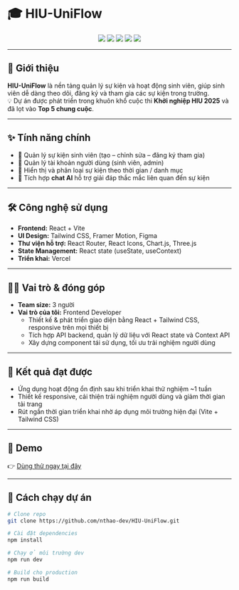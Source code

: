 # 🎓 HIU-UniFlow  

<p align="center">
  <img src="https://img.shields.io/badge/React-20232A?style=for-the-badge&logo=react&logoColor=61DAFB" />
  <img src="https://img.shields.io/badge/TailwindCSS-38B2AC?style=for-the-badge&logo=tailwind-css&logoColor=white" />
  <img src="https://img.shields.io/badge/Vite-646CFF?style=for-the-badge&logo=vite&logoColor=FFD62E" />
  <img src="https://img.shields.io/badge/Framer%20Motion-E91E63?style=for-the-badge&logo=framer&logoColor=white" />
  <img src="https://img.shields.io/badge/Deployed%20on-Vercel-black?style=for-the-badge&logo=vercel&logoColor=white" />
</p>  

---

## 📖 Giới thiệu  
**HIU-UniFlow** là nền tảng quản lý sự kiện và hoạt động sinh viên, giúp sinh viên dễ dàng theo dõi, đăng ký và tham gia các sự kiện trong trường.  
💡 Dự án được phát triển trong khuôn khổ cuộc thi **Khởi nghiệp HIU 2025** và đã lọt vào **Top 5 chung cuộc**.  

---

## ✨ Tính năng chính  
- 📅 Quản lý sự kiện sinh viên (tạo – chỉnh sửa – đăng ký tham gia)  
- 👤 Quản lý tài khoản người dùng (sinh viên, admin)  
- 📰 Hiển thị và phân loại sự kiện theo thời gian / danh mục  
- 💬 Tích hợp **chat AI** hỗ trợ giải đáp thắc mắc liên quan đến sự kiện  

---

## 🛠️ Công nghệ sử dụng  
- **Frontend:** React + Vite  
- **UI Design:** Tailwind CSS, Framer Motion, Figma  
- **Thư viện hỗ trợ:** React Router, React Icons, Chart.js, Three.js  
- **State Management:** React state (useState, useContext)  
- **Triển khai:** Vercel  

---

## 👨‍💻 Vai trò & đóng góp  
- **Team size:** 3 người  
- **Vai trò của tôi:** Frontend Developer  
   - Thiết kế & phát triển giao diện bằng React + Tailwind CSS, responsive trên mọi thiết bị  
   - Tích hợp API backend, quản lý dữ liệu với React state và Context API  
   - Xây dựng component tái sử dụng, tối ưu trải nghiệm người dùng  

---

## 🚀 Kết quả đạt được  
- Ứng dụng hoạt động ổn định sau khi triển khai thử nghiệm ~1 tuần  
- Thiết kế responsive, cải thiện trải nghiệm người dùng và giảm thời gian tải trang  
- Rút ngắn thời gian triển khai nhờ áp dụng môi trường hiện đại (Vite + Tailwind CSS)  

---

## 🔗 Demo  
👉 [Dùng thử ngay tại đây](https://hiu-uni-flow.vercel.app/home)  

---

## 📂 Cách chạy dự án  

```bash
# Clone repo
git clone https://github.com/nthao-dev/HIU-UniFlow.git

# Cài đặt dependencies
npm install

# Chạy ở môi trường dev
npm run dev

# Build cho production
npm run build
